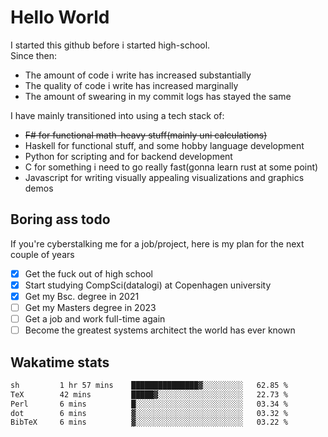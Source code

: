 # Hello World

I started this github before i started high-school.  
Since then:
- The amount of code i write has increased substantially
- The quality of code i write has increased marginally
- The amount of swearing in my commit logs has stayed the same

I have mainly transitioned into using a tech stack of:
- ~~F# for functional math-heavy stuff(mainly uni calculations)~~
- Haskell for functional stuff, and some hobby language development
- Python for scripting and for backend development
- C for something i need to go really fast(gonna learn rust at some point)
- Javascript for writing visually appealing visualizations and graphics demos

## Boring ass todo
If you're cyberstalking me for a job/project, here is my plan for the next couple of years
- [x] Get the fuck out of high school
- [x] Start studying CompSci(datalogi) at Copenhagen university
- [x] Get my Bsc. degree in 2021
- [ ] Get my Masters degree in 2023
- [ ] Get a job and work full-time again
- [ ] Become the greatest systems architect the world has ever known

## Wakatime stats
<!--START_SECTION:waka-->

```txt
sh         1 hr 57 mins    ███████████████▓░░░░░░░░░   62.85 %
TeX        42 mins         █████▓░░░░░░░░░░░░░░░░░░░   22.73 %
Perl       6 mins          █░░░░░░░░░░░░░░░░░░░░░░░░   03.34 %
dot        6 mins          ▓░░░░░░░░░░░░░░░░░░░░░░░░   03.32 %
BibTeX     6 mins          ▓░░░░░░░░░░░░░░░░░░░░░░░░   03.22 %
```

<!--END_SECTION:waka-->
